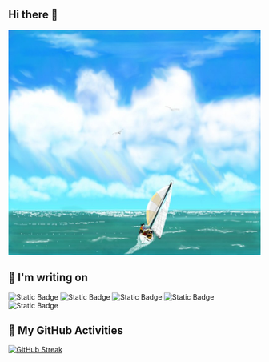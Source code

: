 ## Hi there 👋

<!--
**link-qwerty/link-qwerty** is a ✨ _special_ ✨ repository because its `README.md` (this file) appears on your GitHub profile.

Here are some ideas to get you started:

- 🔭 I’m currently working on ...
- 🌱 I’m currently learning ...
- 👯 I’m looking to collaborate on ...
- 🤔 I’m looking for help with ...
- 💬 Ask me about ...
- 📫 How to reach me: ...
- 😄 Pronouns: ...
- ⚡ Fun fact: ...
-->
<img src="https://github.com/link-qwerty/link-qwerty/blob/main/images/tranquility.jpg" alt="banner-of-the-day" height="450" width="800">

## 📘 I'm writing on
![Static Badge](https://img.shields.io/badge/py-Python-%233776AB?style=plastic&logo=python)
![Static Badge](https://img.shields.io/badge/cpp-C%2B%2B-%2300599C?style=plastic&logo=cplusplus)
![Static Badge](https://img.shields.io/badge/jar-java-%23F80000?style=plastic&logo=oracle)
![Static Badge](https://img.shields.io/badge/js-JavaScript-%23F7DF1E?style=plastic&logo=javascript)
![Static Badge](https://img.shields.io/badge/php-PHP-%23777BB4?logo=php)

## 📆 My GitHub Activities
<a href="https://git.io/streak-stats"><img src="https://github-readme-streak-stats.herokuapp.com?user=link-qwerty" alt="GitHub Streak" /></a>
